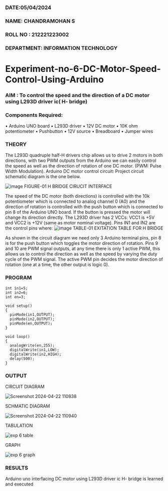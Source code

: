 ###  DATE:05/04/2024 

###  NAME: CHANDRAMOHAN S
###  ROLL NO : 212221223002
###  DEPARTMENT: INFORMATION TECHNOLOGY
# Experiment-no-6-DC-Motor-Speed-Control-Using-Arduino
### AIM : To control the speed and the direction of a DC motor using L293D driver ic( H- bridge)

### Components Required:
•	Arduino UNO board
•	L293D driver
•	12V DC motor
•	10K ohm potentiometer
•	Pushbutton
•	12V source
•	Breadboard
•	Jumper wires
### THEORY 
The L293D quadruple half-H drivers chip allows us to drive 2 motors in both directions, with two PWM outputs from the Arduino we can easily control the speed as well as the direction of rotation of one DC motor. (PWM: Pulse Width Modulation).
Arduino DC motor control circuit:
Project circuit schematic diagram is the one below.

![image](https://user-images.githubusercontent.com/36288975/167763051-b230c183-afc5-46f2-ba95-0f95e10dd6c9.png)
FIGURE-01 H BRIDGE CIRUCIT INTERFACE 
 
The speed of the DC motor (both directions) is controlled with the 10k potentiometer which is connected to analog channel 0 (A0) and the direction of rotation is controlled with the push button which is connected to pin 8 of the Arduino UNO board. If the button is pressed the motor will change its direction directly.
The L293D driver has 2 VCCs: VCC1 is +5V and VCC2 is +12V (same as motor nominal voltage). Pins IN1 and IN2 are the control pins where:
![image](https://user-images.githubusercontent.com/36288975/167763120-1421c2c5-8381-49eb-b376-03f6e1113b7a.png)
TABLE-01 EXITATION TABLE FOR H BRIDGE 

As shown in the circuit diagram we need only 3 Arduino terminal pins, pin 8 is for the push button which toggles the motor direction of rotation. Pins 9 and 10 are PWM signal outputs, at any time there is only 1 active PWM, this allows us to control the direction as well as the speed by varying the duty cycle of the PWM signal. The active PWM pin decides the motor direction of rotation (one at a time, the other output is logic 0).

### PROGRAM 
```
int in1=5;
int in2=6;
int en=3;

void setup()
{
  pinMode(in1,OUTPUT);
  pinMode(in2,OUTPUT);
  pinMode(en,OUTPUT);
}

void loop()
{
  analogWrite(en,255);
  digitalWrite(in1,LOW);
  digitalWrite(in2,HIGH);
  delay(500);
}
```

### OUTPUT 
CIRCUIT DIAGRAM

![Screenshot 2024-04-22 110838](https://github.com/chandramohan3/Experiment-no-7-DC-Motor-Speed-Control-Using-Arduino/assets/142579775/0c452a21-a957-4999-be3a-728839f3668a)


SCHMATIC DIAGRAM

![Screenshot 2024-04-22 110940](https://github.com/chandramohan3/Experiment-no-7-DC-Motor-Speed-Control-Using-Arduino/assets/142579775/962f0120-9efb-44c6-a385-43ff17cdf098)


TABULATION

![exp 6 table](https://github.com/chandramohan3/Experiment-no-7-DC-Motor-Speed-Control-Using-Arduino/assets/142579775/021e19f7-363f-4ec1-a672-ad2ffa218bc5)


GRAPH

![exp 6 graph](https://github.com/chandramohan3/Experiment-no-7-DC-Motor-Speed-Control-Using-Arduino/assets/142579775/6d6260b9-1a66-4b85-a936-7a37a490dd6d)



### RESULTS
Arduino uno interfacing DC motor using L293D driver ic H- bridge is learned and executed

